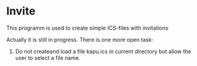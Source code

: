 Invite
======

This programm is used to create simple ICS-files with invitations

Actually it is still in progress. There is one more open task:

1. Do not createand load a file kapu.ics in current directory but allow the user to select a file name.

